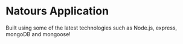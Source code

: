 # Natours Application 

Built using some of the latest technologies such as Node.js, express, mongoDB and mongoose!
 
